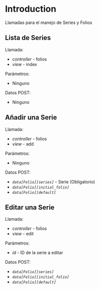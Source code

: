 # Introduction #

Llamadas para el manejo de Series y Folios

## Lista de Series ##

Llamada:

  * _controller_ - folios
  * _view_ - index

Parámetros:

  * Ninguno

Datos POST:

  * Ninguno

## Añadir una Serie ##

Llamada:

  * _controller_ - folios
  * _view_ - add

Parámetros:

  * Ninguno

Datos POST:

  * _`data[Folio][series]`_ - Serie (Obligatorio)
  * _`data[Folio][initial_folio]`_
  * _`data[Folio][default]`_

## Editar una Serie ##

Llamada:

  * _controller_ - folios
  * _view_ - edit

Parámetros:

  * _id_ - ID de la serie a editar

Datos POST:

  * _`data[Folio][series]`_
  * _`data[Folio][initial_folio]`_
  * _`data[Folio][default]`_